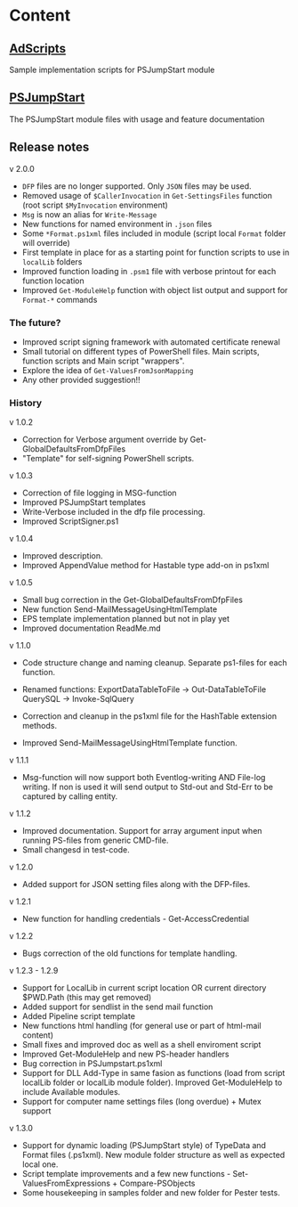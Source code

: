 # Content
## [AdScripts](https://github.com/jaols/PSJumpStart/tree/master/ADscripts)
Sample implementation scripts for PSJumpStart module

## [PSJumpStart](https://github.com/jaols/PSJumpStart/tree/master/PSJumpStart)
The PSJumpStart module files with usage and feature documentation

## Release notes

v 2.0.0

- `DFP` files are no longer supported. Only `JSON` files may be used.
- Removed usage of `$CallerInvocation` in `Get-SettingsFiles` function (root script `$MyInvocation` environment)
- `Msg` is now an alias for `Write-Message` 
- New functions for named environment in `.json` files
- Some `*Format.ps1xml` files included in module (script local `Format` folder will override)
- First template in place for as a starting point for function scripts to use in `localLib` folders
- Improved function loading in `.psm1` file with verbose printout for each function location
- Improved `Get-ModuleHelp` function with object list output and support for `Format-*` commands

### The future?
- Improved script signing framework with automated certificate renewal
- Small tutorial on different types of PowerShell files. Main scripts, function scripts and Main script "wrappers".
- Explore the idea of `Get-ValuesFromJsonMapping`
- Any other provided suggestion!!

### History

v 1.0.2

- Correction for Verbose argument override by Get-GlobalDefaultsFromDfpFiles
- "Template" for self-signing PowerShell scripts. 

v 1.0.3

- Correction of file logging in MSG-function
- Improved PSJumpStart templates
- Write-Verbose included in the dfp file processing.
- Improved ScriptSigner.ps1 
  
v 1.0.4

- Improved description.
- Improved AppendValue method for Hastable type add-on in ps1xml 

v 1.0.5

- Small bug correction in the Get-GlobalDefaultsFromDfpFiles
- New function Send-MailMessageUsingHtmlTemplate
- EPS template implementation planned but not in play yet
- Improved documentation ReadMe.md
  
v 1.1.0

- Code structure change and naming cleanup. Separate ps1-files for each function.
 
- Renamed functions:
  ExportDataTableToFile -> Out-DataTableToFile
  QuerySQL -> Invoke-SqlQuery
 
- Correction and cleanup in the ps1xml file for the HashTable extension methods.
- Improved Send-MailMessageUsingHtmlTemplate function.

v 1.1.1

- Msg-function will now support both Eventlog-writing AND File-log writing. If non is used it will send output to Std-out and Std-Err to be captured by calling entity.

v 1.1.2

- Improved documentation. Support for array argument input when running PS-files from generic CMD-file.
- Small changesd in test-code.

v 1.2.0

- Added support for JSON setting files along with the DFP-files. 

v 1.2.1

- New function for handling credentials - Get-AccessCredential

v 1.2.2

- Bugs correction of the old functions for template handling.

v 1.2.3 - 1.2.9

- Support for LocalLib in current script location OR current directory $PWD.Path (this may get removed)
- Added support for sendlist in the send mail function
- Added Pipeline script template
- New functions html handling (for general use or part of html-mail content)
- Small fixes and improved doc as well as a shell enviroment script
- Improved Get-ModuleHelp and new PS-header handlers 
- Bug correction in PSJumpstart.ps1xml
- Support for DLL Add-Type in same fasion as functions (load from script localLib folder or localLib module folder). Improved Get-ModuleHelp to include Available modules.
- Support for computer name settings files (long overdue) + Mutex support

v 1.3.0

- Support for dynamic loading (PSJumpStart style) of TypeData and Format files (.ps1xml). New module folder structure as well as expected local one.
- Script template improvements and a few new functions - Set-ValuesFromExpressions + Compare-PSObjects
- Some housekeeping in samples folder and new folder for Pester tests.




